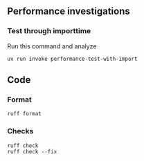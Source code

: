 ## Performance investigations
### Test through importtime
Run this command and analyze
```
uv run invoke performance-test-with-import
```

## Code
### Format
```
ruff format
```
### Checks
```
ruff check
ruff check --fix
```